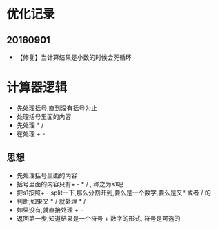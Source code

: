 # 优化记录
## 20160901
* 【修复】当计算结果是小数的时候会死循环


# 计算器逻辑
* 先处理括号,直到没有括号为止
* 处理括号里面的内容
* 先处理 * / 
* 在处理 + -

## 思想
* 先处理括号里面的内容
* 括号里面的内容只有+ - * / , 称之为s1吧
* 把s1按照+ - split一下,那么分割开到,要么是一个数字,要么是又* 或者 / 的
* 判断,如果又 * / 就处理 * /
* 如果没有,就直接处理 + - 
* 返回第一步,知道结果是一个符号 + 数字的形式, 符号是可选的